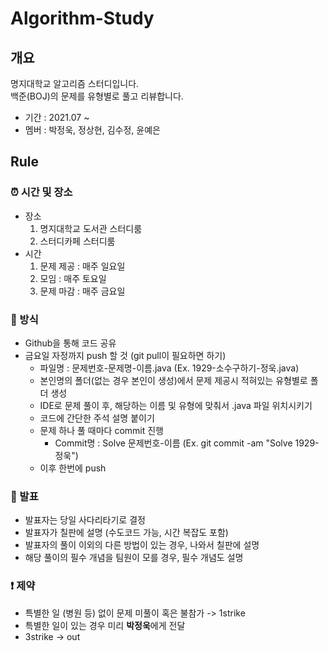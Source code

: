 # Algorithm-Study
## 개요
명지대학교 알고리즘 스터디입니다.  
백준(BOJ)의 문제를 유형별로 풀고 리뷰합니다.
* 기간 : 2021.07 ~
* 멤버 : 박정욱, 정상현, 김수정, 윤예은
## Rule
### ⏰ 시간 및 장소
* 장소
  1. 명지대학교 도서관 스터디룸
  2. 스터디카페 스터디룸
* 시간
  1. 문제 제공 : 매주 일요일
  2. 모임 : 매주 토요일
  3. 문제 마감 : 매주 금요일
### 📄 방식
* Github을 통해 코드 공유
* 금요일 자정까지 push 할 것 (git pull이 필요하면 하기)
  * 파일명 : 문제번호-문제명-이름.java (Ex. 1929-소수구하기-정욱.java)
  * 본인명의 폴더(없는 경우 본인이 생성)에서 문제 제공시 적혀있는 유형별로 폴더 생성
  * IDE로 문제 풀이 후, 해당하는 이름 및 유형에 맞춰서 .java 파일 위치시키기
  * 코드에 간단한 주석 설명 붙이기
  * 문제 하나 풀 때마다 commit 진행
    * Commit명 : Solve 문제번호-이름 (Ex. git commit -am "Solve 1929-정욱")
  * 이후 한번에 push 
### 📢 발표
* 발표자는 당일 사다리타기로 결정
* 발표자가 칠판에 설명 (수도코드 가능, 시간 복잡도 포함)
* 발표자의 풀이 이외의 다른 방법이 있는 경우, 나와서 칠판에 설명
* 해당 풀이의 필수 개념을 팀원이 모를 경우, 필수 개념도 설명
### ❗ 제약
* 특별한 일 (병원 등) 없이 문제 미풀이 혹은 불참가 -> 1strike
* 특별한 일이 있는 경우 미리 **박정욱**에게 전달
* 3strike -> out
